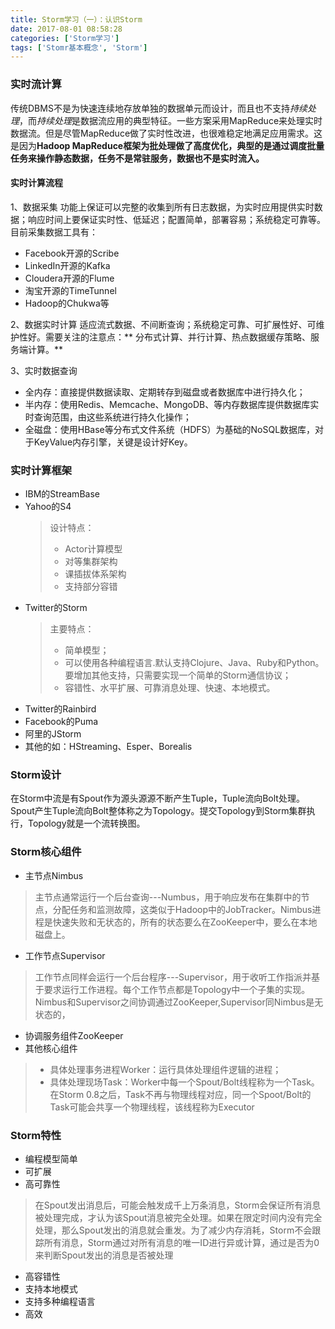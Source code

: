 ```yaml
---
title: Storm学习（一）：认识Storm
date: 2017-08-01 08:58:28
categories: ['Storm学习']
tags: ['Stomr基本概念', 'Storm']
---
```


### 实时流计算
传统DBMS不是为快速连续地存放单独的数据单元而设计，而且也不支持*持续处理*，而*持续处理*是数据流应用的典型特征。一些方案采用MapReduce来处理实时数据流。但是尽管MapReduce做了实时性改进，也很难稳定地满足应用需求。这是因为**Hadoop MapReduce框架为批处理做了高度优化，典型的是通过调度批量任务来操作静态数据，任务不是常驻服务，数据也不是实时流入。**

#### 实时计算流程

1、数据采集
功能上保证可以完整的收集到所有日志数据，为实时应用提供实时数据；响应时间上要保证实时性、低延迟；配置简单，部署容易；系统稳定可靠等。
目前采集数据工具有：
* Facebook开源的Scribe
* LinkedIn开源的Kafka
* Cloudera开源的Flume
* 淘宝开源的TimeTunnel
* Hadoop的Chukwa等

2、数据实时计算
适应流式数据、不间断查询；系统稳定可靠、可扩展性好、可维护性好。需要关注的注意点：** 分布式计算、并行计算、热点数据缓存策略、服务端计算。**

3、实时数据查询
* 全内存：直接提供数据读取、定期转存到磁盘或者数据库中进行持久化；
* 半内存：使用Redis、Memcache、MongoDB、等内存数据库提供数据库实时查询范围，由这些系统进行持久化操作；
* 全磁盘：使用HBase等分布式文件系统（HDFS）为基础的NoSQL数据库，对于KeyValue内存引擎，关键是设计好Key。

### 实时计算框架
* IBM的StreamBase
* Yahoo的S4
    >  设计特点：
    > * Actor计算模型
    > * 对等集群架构
    > * 课插拔体系架构
    > * 支持部分容错
* Twitter的Storm
    >  主要特点：
    > * 简单模型；
    > * 可以使用各种编程语言.默认支持Clojure、Java、Ruby和Python。要增加其他支持，只需要实现一个简单的Storm通信协议；
    > * 容错性、水平扩展、可靠消息处理、快速、本地模式。
* Twitter的Rainbird
* Facebook的Puma
* 阿里的JStorm
* 其他的如：HStreaming、Esper、Borealis

### Storm设计
在Storm中流是有Spout作为源头源源不断产生Tuple，Tuple流向Bolt处理。Spout产生Tuple流向Bolt整体称之为Topology。提交Topology到Storm集群执行，Topology就是一个流转换图。

### Storm核心组件
* 主节点Nimbus
 > 主节点通常运行一个后台查询---Numbus，用于响应发布在集群中的节点，分配任务和监测故障，这类似于Hadoop中的JobTracker。Nimbus进程是快速失败和无状态的，所有的状态要么在ZooKeeper中，要么在本地磁盘上。
* 工作节点Supervisor
 > 工作节点同样会运行一个后台程序---Supervisor，用于收听工作指派并基于要求运行工作进程。每个工作节点都是Topology中一个子集的实现。Nimbus和Supervisor之间协调通过ZooKeeper,Supervisor同Nimbus是无状态的，
* 协调服务组件ZooKeeper
* 其他核心组件
 > * 具体处理事务进程Worker：运行具体处理组件逻辑的进程；
 > * 具体处理现场Task：Worker中每一个Spout/Bolt线程称为一个Task。在Storm 0.8之后，Task不再与物理线程对应，同一个Spoot/Bolt的Task可能会共享一个物理线程，该线程称为Executor

### Storm特性
* 编程模型简单
* 可扩展
* 高可靠性
 > 在Spout发出消息后，可能会触发成千上万条消息，Storm会保证所有消息被处理完成，才认为该Spout消息被完全处理。如果在限定时间内没有完全处理，那么Spout发出的消息就会重发。为了减少内存消耗，Storm不会跟踪所有消息，Storm通过对所有消息的唯一ID进行异或计算，通过是否为0来判断Spout发出的消息是否被处理
* 高容错性
* 支持本地模式
* 支持多种编程语言
* 高效
